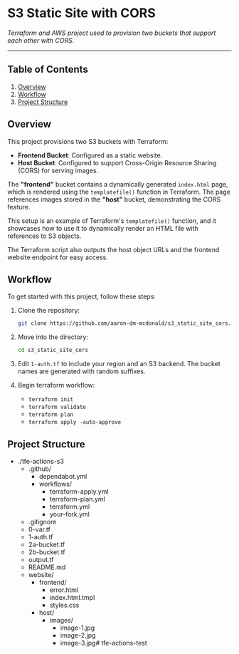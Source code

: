 # **S3 Static Site with CORS**

_Terraform and AWS project used to provision two buckets that support each other with CORS._

---

## Table of Contents
1. [Overview](#overview)
2. [Workflow](#workflow)
3. [Project Structure](#project-structure)


## Overview

This project provisions two S3 buckets with Terraform:

- **Frontend Bucket**: Configured as a static website.
- **Host Bucket**: Configured to support Cross-Origin Resource Sharing (CORS) for serving images.

The **"frontend"** bucket contains a dynamically generated `index.html` page, which is rendered using the `templatefile()` function in Terraform. The page references images stored in the **"host"** bucket, demonstrating the CORS feature.

This setup is an example of Terraform's `templatefile()` function, and it showcases how to use it to dynamically render an HTML file with references to S3 objects. 

The Terraform script also outputs the host object URLs and the frontend website endpoint for easy access.

## Workflow

To get started with this project, follow these steps:

1. Clone the repository:
   ```bash
   git clone https://github.com/aaron-dm-mcdonald/s3_static_site_cors.git

2. Move into the directory:
   ```bash
   cd s3_static_site_cors

3. Edit ```1-auth.tf``` to include your region and an S3 backend. The bucket names are generated with random suffixes. 

4. Begin terraform workflow:
    - ```terraform init```
    - ```terraform validate```
    - ```terraform plan```
    - ```terraform apply -auto-approve```



## Project Structure

- ./tfe-actions-s3
    - .github/
        - dependabot.yml
        - workflows/
            - terraform-apply.yml
            - terraform-plan.yml
            - terraform.yml
            - your-fork.yml
    - .gitignore
    - 0-var.tf
    - 1-auth.tf
    - 2a-bucket.tf
    - 2b-bucket.tf
    - output.tf
    - README.md
    - website/
        - frontend/
            - error.html
            - index.html.tmpl
            - styles.css
        - host/
            - images/
                - image-1.jpg
                - image-2.jpg
                - image-3.jpg# tfe-actions-test

